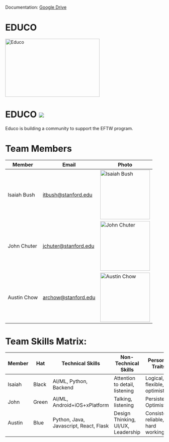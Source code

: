 Documentation: [Google Drive](https://drive.google.com/drive/u/0/folders/0APFTgQBenq1pUk9PVA)

# EDUCO

<img src="https://i.imgur.com/oH1r8nv.jpg?1" alt="Educo" width="300" height="185">


# EDUCO ![](https://github.com/cs210/EdMod/workflows/Deployment/badge.svg)
Educo is building a community to support the EFTW program.

# Team Members
Member | Email | Photo
--- | --- | ---
Isaiah Bush | itbush@stanford.edu | <img src="https://i.imgur.com/obCDLXb.jpg" alt="Isaiah Bush" width="157.5" height="157.5">
John Chuter | jchuter@stanford.edu | <img src="https://imgur.com/s1Mai3m.jpg" alt="John Chuter" width="157.5" height="157.5">
Austin Chow | archow@stanford.edu | <img src="https://imgur.com/sxBbwGg.jpg" alt="Austin Chow" width="157.5" height="157.5">

# Team Skills Matrix:

Member | Hat | Technical Skills | Non-Technical Skills | Personal Traits | Desired Growth | Weaknesses
--- | --- | --- | --- | --- | --- | ---
Isaiah | Black | AI/ML, Python, Backend | Attention to detail, listening | Logical, flexible, optimistic | Project management | UI/UX
John | Green | AI/ML, Android+iOS+xPlatform | Talking, listening | Persistent, Optimistic | NLP | Inefficient
Austin | Blue | Python, Java, Javascript, React, Flask | Design Thinking, UI/UX, Leadership | Consistent, reliable, hard working | Product management, group dynamics | Self-critical

